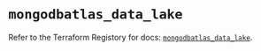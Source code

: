 # `mongodbatlas_data_lake`

Refer to the Terraform Registory for docs: [`mongodbatlas_data_lake`](https://registry.terraform.io/providers/mongodb/mongodbatlas/1.8.2/docs/resources/data_lake).
